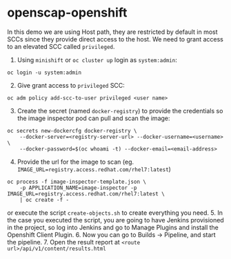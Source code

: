 # openscap-openshift

In this demo we are using Host path, they are restricted by default in most SCCs since they provide direct access to the host. We need to grant access to an elevated SCC called `privileged`.

1. Using `minishift` or `oc cluster up` login as `system:admin`:
```
oc login -u system:admin
```
  
2. Give grant access to `privileged` SCC:
```
oc adm policy add-scc-to-user privileged <user name>
```
3. Create the secret (named `docker-registry`) to provide the credentials so the image inspector pod can pull and scan the image:
```
oc secrets new-dockercfg docker-registry \
    --docker-server=<registry-server-url> --docker-username=<username> \
    --docker-password=$(oc whoami -t) --docker-email=<email-address>
```

4. Provide the url for the image to scan (eg. `IMAGE_URL=registry.access.redhat.com/rhel7:latest`)
```
oc process -f image-inspector-template.json \
    -p APPLICATION_NAME=image-inspector -p IMAGE_URL=registry.access.redhat.com/rhel7:latest \
    | oc create -f -
```
or execute the script `create-objects.sh` to create everything you need.
5. In the case you executed the script, you are going to have Jenkins provisioned in the project, so log into Jenkins and go to Manage Plugins and install the Openshift Client Plugin.
6. Now you can go to Builds -> Pipeline, and start the pipeline.
7. Open the result report at `<route url>/api/v1/content/results.html`

